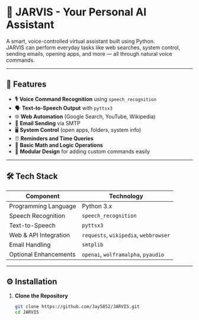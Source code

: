 # 🧠 JARVIS - Your Personal AI Assistant

A smart, voice-controlled virtual assistant built using Python.  
JARVIS can perform everyday tasks like web searches, system control, sending emails, opening apps, and more — all through natural voice commands.

---

## 🚀 Features

- 🎙️ **Voice Command Recognition** using `speech_recognition`
- 🗣️ **Text-to-Speech Output** with `pyttsx3`
- 🌐 **Web Automation** (Google Search, YouTube, Wikipedia)
- 📧 **Email Sending** via SMTP
- 🖥️ **System Control** (open apps, folders, system info)
- ⏰ **Reminders and Time Queries**
- 🧮 **Basic Math and Logic Operations**
- 🧩 **Modular Design** for adding custom commands easily

---

## 🛠️ Tech Stack

| Component | Technology |
|------------|-------------|
| Programming Language | Python 3.x |
| Speech Recognition | `speech_recognition` |
| Text-to-Speech | `pyttsx3` |
| Web & API Integration | `requests`, `wikipedia`, `webbrowser` |
| Email Handling | `smtplib` |
| Optional Enhancements | `openai`, `wolframalpha`, `pyaudio` |

---

## ⚙️ Installation

1. **Clone the Repository**
   ```bash
   git clone https://github.com/Jay5852/JARVIS.git
   cd JARVIS
